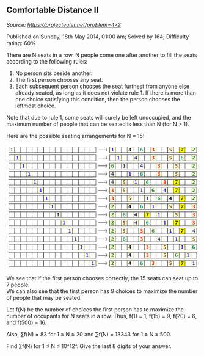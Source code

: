 Comfortable Distance II
-----------------------

*Source: https://projecteuler.net/problem=472*

Published on Sunday, 18th May 2014, 01:00 am; Solved by 164; Difficulty
rating: 60%

There are N seats in a row. N people come one after another to fill the
seats according to the following rules:

1.  No person sits beside another.
2.  The first person chooses any seat.
3.  Each subsequent person chooses the seat furthest from anyone else
    already seated, as long as it does not violate rule 1. If there is
    more than one choice satisfying this condition, then the person
    chooses the leftmost choice.

Note that due to rule 1, some seats will surely be left unoccupied, and
the maximum number of people that can be seated is less than N (for N \>
1).

Here are the possible seating arrangements for N = 15:

![p472\_n15.png](img/p472_n15.png)

We see that if the first person chooses correctly, the 15 seats can seat
up to 7 people.\
 We can also see that the first person has 9 choices to maximize the
number of people that may be seated.

Let f(N) be the number of choices the first person has to maximize the
number of occupants for N seats in a row. Thus, f(1) = 1, f(15) = 9,
f(20) = 6, and f(500) = 16.

Also, ∑f(N) = 83 for 1 ≤ N ≤ 20 and ∑f(N) = 13343 for 1 ≤ N ≤ 500.

Find ∑f(N) for 1 ≤ N ≤ 10^12^. Give the last 8 digits of your answer.
